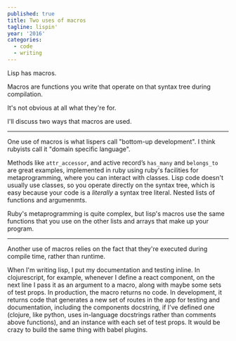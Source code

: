 ```yaml
---
published: true
title: Two uses of macros
tagline: lispin'
year: '2016'
categories:
  - code
  - writing
---
```

Lisp has macros.

Macros are functions you write that operate on that syntax tree during compilation.

It's not obvious at all what they're for.

I'll discuss two ways that macros are used.

* * *

One use of macros is what lispers call "bottom-up development". I think rubyists call it "domain specific language".

Methods like `attr_accessor`, and active record’s `has_many` and `belongs_to` are great examples, implemented in ruby using ruby's facilities for metaprogramming, where you can interact with classes. Lisp code doesn't usually use classes, so you operate directly on the syntax tree, which is easy because your code is a _literally_ a syntax tree literal. Nested lists of functions and argumenmts.

Ruby's metaprogramming is quite complex, but lisp's macros use the same functions that you use on the other lists and arrays that make up your program.

* * *

Another use of macros relies on the fact that they're executed during compile time, rather than runtime.

When I'm writing lisp, I put my documentation and testing inline. In clojurescript, for example, whenever I define a react component, on the next line I pass it as an argument to a macro, along with maybe some sets of test props. In production, the macro returns no code. In development, it returns code that generates a new set of routes in the app for testing and documentation, including the components docstring, if I've defined one (clojure, like python, uses in-language docstrings rather than comments above functions), and an instance with each set of test props. It would be crazy to build the same thing with babel plugins.

